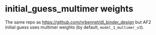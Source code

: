 # initial_guess_multimer weights

The same repo as https://github.com/nrbennet/dl_binder_design but AF2 initial guess uses multimer weights (by default, `model_1_multimer_v3`).

